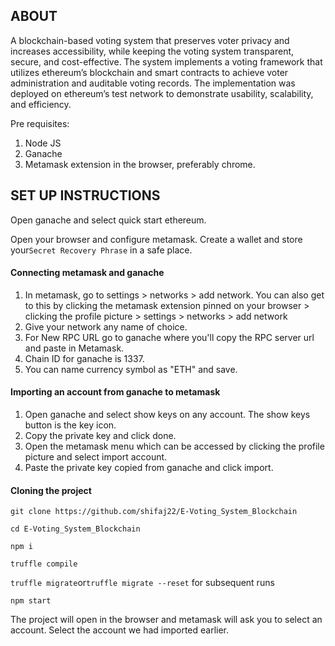 ## ABOUT
A blockchain-based voting system that preserves voter privacy and increases accessibility, while keeping the voting system transparent, secure, and cost-effective. The system implements a voting framework that utilizes ethereum’s blockchain and smart contracts to achieve voter administration and auditable voting records. The implementation was deployed on ethereum’s test network to demonstrate usability, scalability, and efficiency.



Pre requisites:
1. Node JS
2. Ganache
3. Metamask extension in the browser, preferably chrome.

## SET UP INSTRUCTIONS

Open ganache and select quick start ethereum.

Open your browser and configure metamask. Create a wallet and store your```Secret Recovery Phrase``` in a safe place.

#### Connecting metamask and ganache
1. In metamask, go to settings > networks > add network. You can also get to this by clicking the metamask extension pinned on your browser > clicking the profile picture > settings > networks > add network
2. Give your network any name of choice. 
3. For New RPC URL go to ganache where you'll copy the RPC server url and paste in Metamask. 
4. Chain ID for ganache is 1337. 
5. You can name currency symbol as "ETH" and save. 

#### Importing an account from ganache to metamask
1. Open ganache and select show keys on any account. The show keys button is the key icon.
2. Copy the private key and click done.
3. Open the metamask menu which can be accessed by clicking the profile picture and select import account.
4. Paste the private key copied from ganache and click import.

#### Cloning the project

```git clone https://github.com/shifaj22/E-Voting_System_Blockchain```

```cd E-Voting_System_Blockchain```

```npm i```

```truffle compile```

```truffle migrate```or```truffle migrate --reset``` for subsequent runs

```npm start```

The project will open in the browser and metamask will ask you to select an account. Select the account we had imported earlier.


